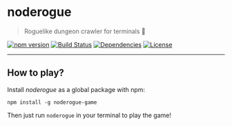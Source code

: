 # noderogue

> Roguelike dungeon crawler for terminals :metal:

[![npm version](https://badge.fury.io/js/noderogue.svg)](https://badge.fury.io/js/noderogue)
[![Build Status](https://github.com/rafalmaciejewski/noderogue/actions/workflows/main.yml/badge.svg)](https://github.com/rafalmaciejewski/noderogue/actions)
[![Dependencies](https://img.shields.io/david/rafalmaciejewski/noderogue.svg)](https://david-dm.org/rafalmaciejewski/noderogue)
[![License](http://img.shields.io/:license-mit-blue.svg)](http://badges.mit-license.org)

---

## How to play?

Install *noderogue* as a global package with npm:

```shell
npm install -g noderogue-game
```

Then just run `noderogue` in your terminal to play the game!
